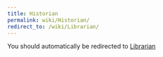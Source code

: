 ```yaml
---
title: Historian
permalink: wiki/Historian/
redirect_to: /wiki/Librarian/
---
```


You should automatically be redirected to [Librarian](/wiki/Librarian/)
